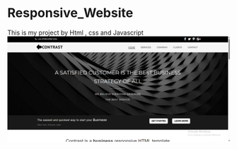# Responsive_Website
This is my project by Html , css and Javascript 
![My screenshot ](https://github.com/ahmedgalalsy/Responsive_Website/blob/main/Screenshot%202025-06-22%20212033.png?raw=true)
